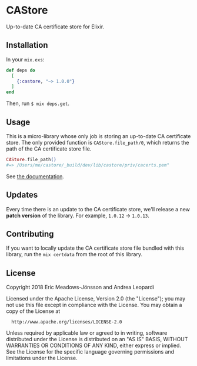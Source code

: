 # CAStore

Up-to-date CA certificate store for Elixir.

## Installation

In your `mix.exs`:

```elixir
def deps do
  [
    {:castore, "~> 1.0.0"}
  ]
end
```

Then, run `$ mix deps.get`.

## Usage

This is a micro-library whose only job is storing an up-to-date CA certificate store. The only provided function is `CAStore.file_path/0`, which returns the path of the CA certificate store file.

```elixir
CAStore.file_path()
#=> /Users/me/castore/_build/dev/lib/castore/priv/cacerts.pem"
```

See [the documentation](https://hexdocs.pm/castore).

## Updates

Every time there is an update to the CA certificate store, we'll release a new **patch version** of the library. For example, `1.0.12` → `1.0.13`.

## Contributing

If you want to locally update the CA certificate store file bundled with this library, run the `mix certdata` from the root of this library.

## License

Copyright 2018 Eric Meadows-Jönsson and Andrea Leopardi

  Licensed under the Apache License, Version 2.0 (the "License");
  you may not use this file except in compliance with the License.
  You may obtain a copy of the License at

      http://www.apache.org/licenses/LICENSE-2.0

  Unless required by applicable law or agreed to in writing, software
  distributed under the License is distributed on an "AS IS" BASIS,
  WITHOUT WARRANTIES OR CONDITIONS OF ANY KIND, either express or implied.
  See the License for the specific language governing permissions and
  limitations under the License.
